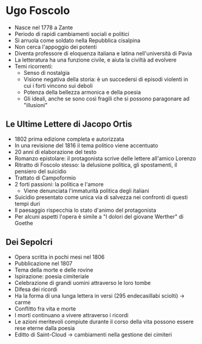 # Ugo Foscolo

- Nasce nel 1778 a Zante
- Periodo di rapidi cambiamenti sociali e politici
- Si arruola come soldato nella Repubblica cisalpina
- Non cerca l'appoggio dei potenti
- Diventa professore di eloquenza italiana e latina nell'università di Pavia
- La letteratura ha una funzione civile, e aiuta la civiltà ad evolvere
- Temi ricorrenti:
	- Senso di nostalgia
	- Visione negativa della storia: è un succedersi di episodi violenti in cui i forti vincono sui deboli
	- Potenza della bellezza armonica e della poesia
	- Gli ideali, anche se sono così fragili che si possono paragonare ad "illusioni"

## Le Ultime Lettere di Jacopo Ortis

- 1802 prima edizione completa e autorizzata
- In una revisione del 1816 il tema politico viene accentuato
- 20 anni di elaborazione del testo
- Romanzo epistolare: il protagonista scrive delle lettere all'amico Lorenzo
- Ritratto di Foscolo stesso: la delusione politica, gli spostamenti, il pensiero del suicidio
- Trattato di Campoformio
- 2 forti passioni: la politica e l'amore
	- Viene denunciata l'immaturità politica degli italiani
- Suicidio presentato come unica via di salvezza nei confronti di questi tempi duri
- Il paesaggio rispecchia lo stato d'animo del protagonista
- Per alcuni aspetti l'opera è simile a "I dolori del giovane Werther" di Goethe

## Dei Sepolcri

- Opera scritta in pochi mesi nel 1806
- Pubblicazione nel 1807 
- Tema della morte e delle rovine
- Ispirazione: poesia cimiteriale
- Celebrazione di grandi uomini attraverso le loro tombe
- Difesa dei ricordi
- Ha la forma di una lunga lettera in versi (295 endecasillabi sciolti) → carme
- Conflitto fra vita e morte
- I morti continuano a vivere attraverso i ricordi
- Le azioni meritevoli compiute durante il corso della vita possono essere rese eterne dalla poesia
- Editto di Saint-Cloud → cambiamenti nella gestione dei cimiteri